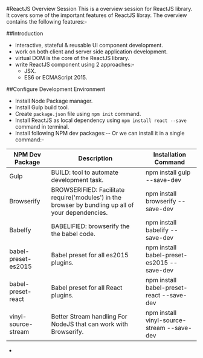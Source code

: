 #ReactJS Overview Session
This is a overview session for ReactJS library.
It covers some of the important features of ReactJS libray.
The overview contains the following features:-

##Introduction
- interactive, stateful & reusable UI component development.
- work on both client and server side application development.
- virtual DOM is the core of the ReactJS library.
- write ReactJS component using 2 approaches:-
    - JSX.
    - ES6 or ECMAScript 2015.
    
##Configure Development Environment
- Install Node Package manager.
- Install Gulp build tool.
- Create  `package.json` file using `npm init` command.
- Install ReactJS as local dependency using `npm install react --save` command in terminal.
- Install following NPM dev packages:-- Or we can install it in a single command:-

| NPM Dev Package     | Description                                                                                         | Installation Command                       |
|---------------------|-----------------------------------------------------------------------------------------------------|--------------------------------------------|
| Gulp                | BUILD: tool to automate development task.                                                           | npm install gulp --save-dev                |
| Browserify          | BROWSERIFIED: Facilitate require('modules') in the browser by bundling up all of your dependencies. | npm install browserify --save-dev          |
| Babelfy             | BABELIFIED: browserify the the babel code.                                                          | npm install babelify --save-dev            |
| babel-preset-es2015 | Babel preset for all es2015 plugins.                                                                | npm install babel-preset-es2015 --save-dev |
| babel-preset-react  | Babel preset for all React plugins.                                                                 | npm install babel-preset-react --save-dev  |
| vinyl-source-stream | Better Stream handling For NodeJS that can work with Browserify.                                    | npm install vinyl-source-stream --save-dev |

-